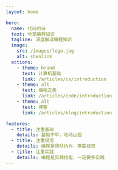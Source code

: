 ```yaml
---
layout: home

hero:
  name: 代码的诗
  text: 分享编程知识
  tagline: 深度解读编程知识
  image:
    src: /images/logo.jpg
    alt: shenlink
  actions:
    - theme: brand
      text: 计算机基础
      link: /articles/cs/introduction
    - theme: alt
      text: 编程之美
      link: /articles/code/introduction
    - theme: alt
      text: 博客
      link: /articles/blog/introduction

features:
  - title: 注重基础
    details: 基础不牢，地动山摇
  - title: 注重规范
    details: 编程是团队协作，需要规范
  - title: 注重实践
    details: 编程是实践技能，一定要多实践
---
```


